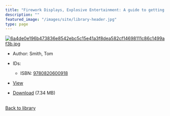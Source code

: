 ```yaml
---
title: "Firework Displays, Explosive Entertainment: A guide to getting the most from your firework display for designers, firers and event organisers"
description: ""
featured_image: "/images/site/library-header.jpg"
type: page
---
```


<a href="https://drive.google.com/uc?export=view&id=12WWFv2KAeLdQsjfL9Cm-0KHKK5UwoCR3" target="_blank">![6a4de0e196b473836e8542ebc5c15e41a3f8dea582cf14698111c86c1499af3b.jpg](https://drive.google.com/uc?export=view&id=1wuGzvtLTuw0PDYvbsWDkgd_nipNu0_M3)</a>
* Author: Smith, Tom
* IDs:
  * ISBN: <a href="https://www.worldcat.org/isbn/9780820600918" target="_blank">9780820600918</a>
* <a href="https://drive.google.com/uc?export=view&id=12WWFv2KAeLdQsjfL9Cm-0KHKK5UwoCR3" target="_blank">View</a>

* [Download](https://drive.google.com/uc?export=download&id=12WWFv2KAeLdQsjfL9Cm-0KHKK5UwoCR3) (7.34 MB)

<br />[Back to library](/library/)
